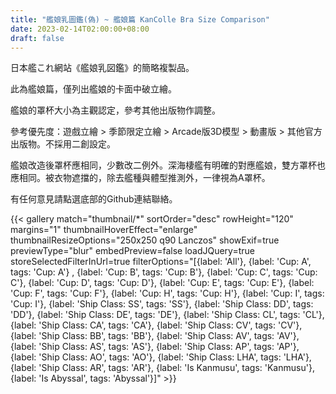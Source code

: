 ```yaml
---
title: "艦娘乳圖鑑(偽) ~ 艦娘篇 KanColle Bra Size Comparison"
date: 2023-02-14T02:00:00+08:00
draft: false
---
```


日本艦これ網站《艦娘乳図鑑》的簡略複製品。

此為艦娘篇，僅列出艦娘的卡面中破立繪。

艦娘的罩杯大小為主觀認定，參考其他出版物作調整。

參考優先度：遊戲立繪 > 季節限定立繪 > Arcade版3D模型 > 動畫版 > 其他官方出版物。不採用二創設定。

艦娘改造後罩杯應相同，少數改二例外。深海棲艦有明確的對應艦娘，雙方罩杯也應相同。被衣物遮擋的，除去艦種與體型推測外，一律視為A罩杯。

有任何意見請點選底部的Github連結聯絡。

{{< gallery match="thumbnail/*" sortOrder="desc" rowHeight="120" margins="1" thumbnailHoverEffect="enlarge" thumbnailResizeOptions="250x250 q90 Lanczos" showExif=true previewType="blur" embedPreview=false loadJQuery=true storeSelectedFilterInUrl=true filterOptions="[{label: 'All'}, {label: 'Cup: A', tags: 'Cup: A'} , {label: 'Cup: B', tags: 'Cup: B'}, {label: 'Cup: C', tags: 'Cup: C'}, {label: 'Cup: D', tags: 'Cup: D'}, {label: 'Cup: E', tags: 'Cup: E'}, {label: 'Cup: F', tags: 'Cup: F'}, {label: 'Cup: H', tags: 'Cup: H'}, {label: 'Cup: I', tags: 'Cup: I'}, {label: 'Ship Class: SS', tags: 'SS'}, {label: 'Ship Class: DD', tags: 'DD'}, {label: 'Ship Class: DE', tags: 'DE'}, {label: 'Ship Class: CL', tags: 'CL'}, {label: 'Ship Class: CA', tags: 'CA'}, {label: 'Ship Class: CV', tags: 'CV'}, {label: 'Ship Class: BB', tags: 'BB'}, {label: 'Ship Class: AV', tags: 'AV'}, {label: 'Ship Class: AS', tags: 'AS'}, {label: 'Ship Class: AP', tags: 'AP'}, {label: 'Ship Class: AO', tags: 'AO'}, {label: 'Ship Class: LHA', tags: 'LHA'}, {label: 'Ship Class: AR', tags: 'AR'}, {label: 'Is Kanmusu', tags: 'Kanmusu'}, {label: 'Is Abyssal', tags: 'Abyssal'}]" >}}
